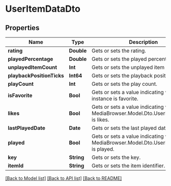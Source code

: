 # UserItemDataDto

## Properties
Name | Type | Description | Notes
------------ | ------------- | ------------- | -------------
**rating** | **Double** | Gets or sets the rating. | [optional] 
**playedPercentage** | **Double** | Gets or sets the played percentage. | [optional] 
**unplayedItemCount** | **Int** | Gets or sets the unplayed item count. | [optional] 
**playbackPositionTicks** | **Int64** | Gets or sets the playback position ticks. | [optional] 
**playCount** | **Int** | Gets or sets the play count. | [optional] 
**isFavorite** | **Bool** | Gets or sets a value indicating whether this instance is favorite. | [optional] 
**likes** | **Bool** | Gets or sets a value indicating whether this MediaBrowser.Model.Dto.UserItemDataDto is likes. | [optional] 
**lastPlayedDate** | **Date** | Gets or sets the last played date. | [optional] 
**played** | **Bool** | Gets or sets a value indicating whether this MediaBrowser.Model.Dto.UserItemDataDto is played. | [optional] 
**key** | **String** | Gets or sets the key. | [optional] 
**itemId** | **String** | Gets or sets the item identifier. | [optional] 

[[Back to Model list]](../README.md#documentation-for-models) [[Back to API list]](../README.md#documentation-for-api-endpoints) [[Back to README]](../README.md)


